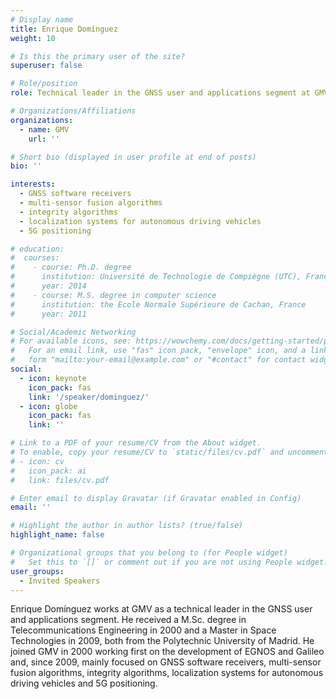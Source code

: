```yaml
---
# Display name
title: Enrique Domínguez
weight: 10

# Is this the primary user of the site?
superuser: false

# Role/position
role: Technical leader in the GNSS user and applications segment at GMV

# Organizations/Affiliations
organizations:
  - name: GMV
    url: ''

# Short bio (displayed in user profile at end of posts)
bio: ''

interests:
  - GNSS software receivers
  - multi-sensor fusion algorithms
  - integrity algorithms
  - localization systems for autonomous driving vehicles
  - 5G positioning

# education:
#  courses:
#    - course: Ph.D. degree
#      institution: Université de Technologie de Compiègne (UTC), France
#      year: 2014
#    - course: M.S. degree in computer science
#      institution: the Ecole Normale Supérieure de Cachan, France
#      year: 2011

# Social/Academic Networking
# For available icons, see: https://wowchemy.com/docs/getting-started/page-builder/#icons
#   For an email link, use "fas" icon pack, "envelope" icon, and a link in the
#   form "mailto:your-email@example.com" or "#contact" for contact widget.
social:
  - icon: keynote
    icon_pack: fas
    link: '/speaker/dominguez/'
  - icon: globe
    icon_pack: fas
    link: ''

# Link to a PDF of your resume/CV from the About widget.
# To enable, copy your resume/CV to `static/files/cv.pdf` and uncomment the lines below.
# - icon: cv
#   icon_pack: ai
#   link: files/cv.pdf

# Enter email to display Gravatar (if Gravatar enabled in Config)
email: ''

# Highlight the author in author lists? (true/false)
highlight_name: false

# Organizational groups that you belong to (for People widget)
#   Set this to `[]` or comment out if you are not using People widget.
user_groups:
  - Invited Speakers
---
```

Enrique Domínguez works at GMV as a technical leader in the GNSS user and applications segment. He received a M.Sc. degree in Telecommunications Engineering in 2000 and a Master in Space Technologies in 2009, both from the Polytechnic University of Madrid. He joined GMV in 2000 working first on the development of EGNOS and Galileo and, since 2009, mainly focused on GNSS software receivers, multi-sensor fusion algorithms, integrity algorithms, localization systems for autonomous driving vehicles and 5G positioning.

